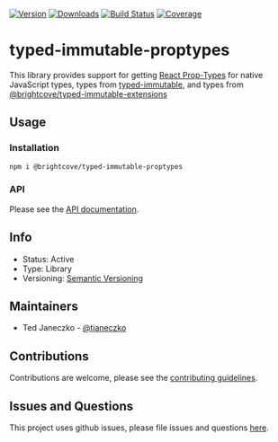 [![Version](https://img.shields.io/npm/v/@brightcove/typed-immutable-proptypes.svg)](https://www.npmjs.com/package/@brightcove/typed-immutable-proptypes)
[![Downloads](https://img.shields.io/npm/dt/@brightcove/typed-immutable-proptypes.svg)](https://www.npmjs.com/package/@brightcove/typed-immutable-proptypes)
[![Build Status](https://travis-ci.org/brightcove/typed-immutable-proptypes.svg?branch=master)](https://travis-ci.org/brightcove/typed-immutable-proptypes)
[![Coverage](https://img.shields.io/codecov/c/github/brightcove/typed-immutable-proptypes/master.svg)](https://codecov.io/gh/brightcove/typed-immutable-proptypes)

# typed-immutable-proptypes

This library provides support for getting [React Prop-Types](https://github.com/facebook/prop-types) for native JavaScript types, types from [typed-immutable](https://github.com/typed-immutable/typed-immutable), and types from [@brightcove/typed-immutable-extensions](https://github.com/brightcove/typed-immutable-extensions)

## Usage

### Installation

```bash
npm i @brightcove/typed-immutable-proptypes
```

### API

Please see the [API documentation](https://github.com/brightcove/typed-immutable-proptypes/blob/master/docs/API.md).

## Info

- Status: Active
- Type: Library
- Versioning: [Semantic Versioning](http://semver.org/spec/v2.0.0.html)

## Maintainers

- Ted Janeczko - [@tjaneczko](https://github.com/tjaneczko)

## Contributions

Contributions are welcome, please see the [contributing guidelines](https://github.com/brightcove/typed-immutable-proptypes/blob/master/CONTRIBUTING.md).

## Issues and Questions

This project uses github issues, please file issues and questions [here](https://github.com/brightcove/typed-immutable-proptypes/issues).
